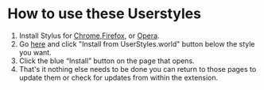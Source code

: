 # How to use these Userstyles
1. Install Stylus for [Chrome](https://chrome.google.com/webstore/detail/stylus/clngdbkpkpeebahjckkjfobafhncgmne),[Firefox](https://addons.mozilla.org/firefox/addon/styl-us/), or [Opera](https://addons.opera.com/en/extensions/details/stylus/). 
2. Go [here](https://sites.google.com/view/codymkw/userstyles#h.p_O-Zcmyjpvt0U) and click "Install from UserStyles.world" button below the style you want.
3. Click the blue “Install” button on the page that opens.
4. That's it nothing else needs to be done you can return to those pages to update them or check for updates from within the extension. 
